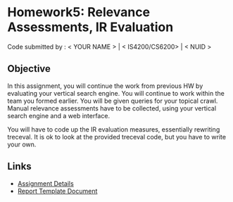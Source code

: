 # Homework5: Relevance Assessments, IR Evaluation

Code submitted by : < YOUR NAME > | < IS4200/CS6200> | < NUID >

## Objective
In this assignment, you will continue the work from previous HW by evaluating your vertical search engine. You will continue to work within the team you formed earlier.
You will be given queries for your topical crawl. Manual relevance assessments have to be collected, using your vertical search engine and a web interface.

You will have to code up the IR evaluation measures, essentially rewriting treceval. It is ok to look at the provided treceval code, but you have to write your own.


## Links
- [Assignment Details](https://course.ccs.neu.edu/cs6200f20/assignments/5.html)
- [Report Template Document](https://docs.google.com/document/d/16YZIMtsKXheTfbpONZefZmlsZZv4aIGATIJzMgsbtr4/edit?usp=sharing)